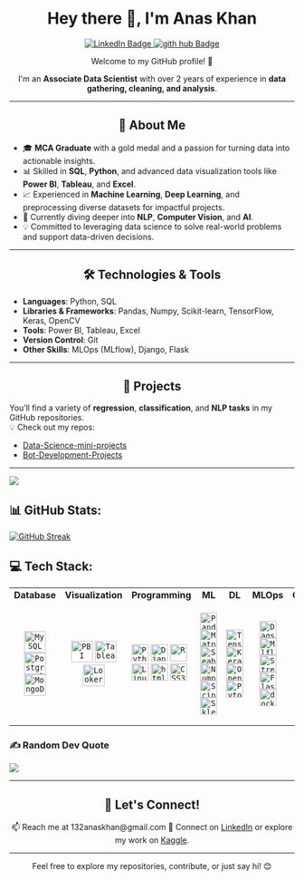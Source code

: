 <h1 align='center'> Hey there 👋, I'm Anas Khan</h1>

<p align="center">
  <a href="https://linkedin.com/in/mohammed-anas-khan-ab91531a4">
    <img src="https://img.shields.io/badge/-LinkedIn-0e76a8?style=flat-square&logo=Linkedin&logoColor=white" alt="LinkedIn Badge">
  </a>
  <a href="https://www.kaggle.com/fiq423ubf">
    <img src="https://img.shields.io/badge/-Kaggle-20beff?style=flat-square&logo=Kaggle&logoColor=white" alt ="gith hub Badge">
  </a>
</p>

<p align="center">Welcome to my GitHub profile! 🚀</p>
<p align="center">
  I'm an <strong>Associate Data Scientist</strong> with over 2 years of experience in <strong>data gathering, cleaning, and analysis</strong>.
</p>


---

<h2 align="center">🌟 About Me</h2>

- 🎓 **MCA Graduate** with a gold medal and a passion for turning data into actionable insights.  
- 📊 Skilled in **SQL**, **Python**, and advanced data visualization tools like **Power BI**, **Tableau**, and **Excel**.  
- 📈 Experienced in **Machine Learning**, **Deep Learning**, and preprocessing diverse datasets for impactful projects.  
- 🤖 Currently diving deeper into **NLP**, **Computer Vision**, and **AI**.  
- 💡 Committed to leveraging data science to solve real-world problems and support data-driven decisions.  

---

<h2 align="center">🛠️ Technologies & Tools</h2>

- **Languages**: Python, SQL  
- **Libraries & Frameworks**: Pandas, Numpy, Scikit-learn, TensorFlow, Keras, OpenCV  
- **Tools**: Power BI, Tableau, Excel  
- **Version Control**: Git  
- **Other Skills**: MLOps (MLflow), Django, Flask  

---

<h2 align="center">📂 Projects</h2>

You’ll find a variety of **regression**, **classification**, and **NLP tasks** in my GitHub repositories.  
💡 Check out my repos:  
- [Data-Science-mini-projects](https://github.com/Makorg123/DataScience_Mini_Projects)  
- [Bot-Development-Projects](https://github.com/Makorg123/Bot-Development-Projects)  

---





[![](https://visitcount.itsvg.in/api?id=Makorg123&icon=5&color=0)](https://visitcount.itsvg.in)


## 📊 GitHub Stats:
[![GitHub Streak](https://streak-stats.demolab.com?user=Makorg123)](https://git.io/streak-stats)



## 💻 Tech Stack:

<table>
  <tr>
    <td align="center"><b>Database</b></td>
    <td align="center"><b>Visualization</b></td>
    <td align="center"><b>Programming</b>
    <td align="center"><b>ML</b></td>
    <td align="center"><b>DL</b></td>
    <td align="center"><b>MLOps</b></td>
    <td align="center"><b>Others</b></td>
  </tr>
  <tr>
    <td align="center">
      <code><img height = "38" src ='https://profilinator.rishav.dev/skills-assets/mysql-original-wordmark.svg' alt = 'MySQL'></code>
      <code><img height = "38" src ='https://profilinator.rishav.dev/skills-assets/postgresql-original-wordmark.svg' alt = 'Postgresql'></code> 
      <code><img height = "38" src ='https://profilinator.rishav.dev/skills-assets/mongodb-original-wordmark.svg' alt = 'MongoDB'></code>
    </td>
    <td align="center">
       <code><img height = "38" src ='https://profilinator.rishav.dev/skills-assets/powerbi.png' alt = 'PBI'></code>
       <code><img height = "38" src ='https://profilinator.rishav.dev/skills-assets/tableau.svg' alt = 'Tableau'></code>
       <code><img height = "38" src = 'https://ahana.io/wp-content/uploads/2021/04/looker_logo_meta_v0005.png' alt = 'Looker'></code>
    </td>
    <td align="center>
      <code><img height = "30" src = "https://profilinator.rishav.dev/skills-assets/css3-original-wordmark.svg" alt = 'CSS3'></code>
      <code><img height = "30" src ='https://profilinator.rishav.dev/skills-assets/python-original.svg' alt = 'Python'></code>
      <code><img height = "30" src ='https://profilinator.rishav.dev/skills-assets/django-original.svg' alt = 'Django'></code>
      <code><img height = "30" src ='https://profilinator.rishav.dev/skills-assets/r.svg' alt = 'R'></code>
      <code><img height = "30" src ='https://profilinator.rishav.dev/skills-assets/linux-original.svg' alt = 'Linux'></code>
      <code><img height = "30" src ='https://profilinator.rishav.dev/skills-assets/html5-original-wordmark.svg' alt = 'html5'></code>
      <code><img height = "30" src = "https://profilinator.rishav.dev/skills-assets/css3-original-wordmark.svg" alt = 'CSS3'></code>
    </td>
    <td align="center">
      <code><img height = "30" src = 'https://pandas.pydata.org/static/img/pandas.svg' alt ='Pandas'></code>
      <code><img height = "30" src = 'https://image.pngaaa.com/242/4152242-middle.png' alt ='Matplolib'></code>
      <code><img height = "30" src = 'https://seaborn.pydata.org/_images/logo-tall-lightbg.svg' alt ='Seaborn'></code>
      <code><img height = "30" src = 'https://w7.pngwing.com/pngs/134/662/png-transparent-numpy-hd-logo.png' alt = 'Numpy'></code>
      <code><img height = "30" src ='https://e7.pngegg.com/pngimages/665/534/png-clipart-scipy-numpy-python-scikit-learn-pip-others-miscellaneous-blue.png' alt ='Scipy'></code>
      <code><img height = "30" src ='https://upload.wikimedia.org/wikipedia/commons/0/05/Scikit_learn_logo_small.svg' alt = 'Sklearn'></code>
    </td>
    <td align="center">
      <code><img height = "30" src ='https://profilinator.rishav.dev/skills-assets/tensorflow-icon.svg' alt = 'Tensorflow'></code>
      <code><img height = "30" src ='https://profilinator.rishav.dev/skills-assets/keras.png' alt = 'Keras'></code>
      <code><img height = "30" src ='https://profilinator.rishav.dev/skills-assets/opencv-icon.svg' alt = 'OpenCV'></code>
      <code><img height = "30" src ='https://profilinator.rishav.dev/skills-assets/pytorch-icon.svg' alt = 'Pytorch'></code>
    </td>
    <td align="center">
      <code><img height = "30" src ='https://user-images.githubusercontent.com/611655/181510038-e38f4001-c304-411e-8f45-f71554eb9763.png' alt='Dagshub'></code>
      <code><img height = "30" src ='https://mlflow.org/docs/latest/_static/MLflow-logo-final-black.png' alt = 'Mlflow'></code>
      <code><img height = "30" src = 'https://cdn.analyticsvidhya.com/wp-content/uploads/2021/06/39595st.jpeg' alt = 'Streamlit'></code>
      <code><img height = "30" src ='https://profilinator.rishav.dev/skills-assets/flask.png' alt = 'Flask'></code>
      <code><img height = "30" src ='https://profilinator.rishav.dev/skills-assets/docker-original-wordmark.svg' alt = 'docker'></code> 
    </td>
    <td align="center">  
      <code><img height = "30" src ='https://w7.pngwing.com/pngs/862/624/png-transparent-aws-vector-brand-logos-icon.png' alt = 'AWS'></code>
      <code><img height = "30" src ='https://profilinator.rishav.dev/skills-assets/microsoft_azure-icon.svg' alt = 'Azure'></code>
      <code><img height = "30" src ='https://profilinator.rishav.dev/skills-assets/apache_hadoop-icon.svg'  alt = 'Hadoop'></code>
      <code><img height = "30" src ='https://upload.wikimedia.org/wikipedia/commons/thumb/b/bb/Apache_Hive_logo.svg/1200px-Apache_Hive_logo.svg.png' alt = 'Hive'></code>
      <code><img height = "30" src ='https://cdn-images-1.medium.com/max/851/1*nPcdyVwgcuEZiEZiRqApug.jpeg' alt ='PySpark'></code>
      <code><img height = "30" src = 'https://bootstrapstudio.io/assets/img/logo.png' alt = 'Boostrap Studio'></code>
      <code><img height = "30" src = 'https://upload.wikimedia.org/wikipedia/commons/thumb/5/5a/Vmware_workstation_16_icon.svg/1200px-Vmware_workstation_16_icon.svg.png' alt = 'VMWare'></code>
  </tr>
</table>



### ✍️ Random Dev Quote
![](https://quotes-github-readme.vercel.app/api?type=horizontal&theme=radical)

--- 
<h2 align="center">💬 Let's Connect!</h2>

<p align="center">
📫 Reach me at 132anaskhan@gmail.com 
🔗 Connect on <a href="https://linkedin.com/in/mohammed-anas-khan-ab91531a4">LinkedIn</a> or explore my work on <a href="https://www.kaggle.com/fiq423ubf">Kaggle</a>.  
</p>

---

<p align="center">Feel free to explore my repositories, contribute, or just say hi! 😊</p>


